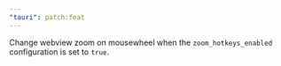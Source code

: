 ```yaml
---
"tauri": patch:feat
---
```


Change webview zoom on mousewheel when the `zoom_hotkeys_enabled` configuration is set to `true`.
